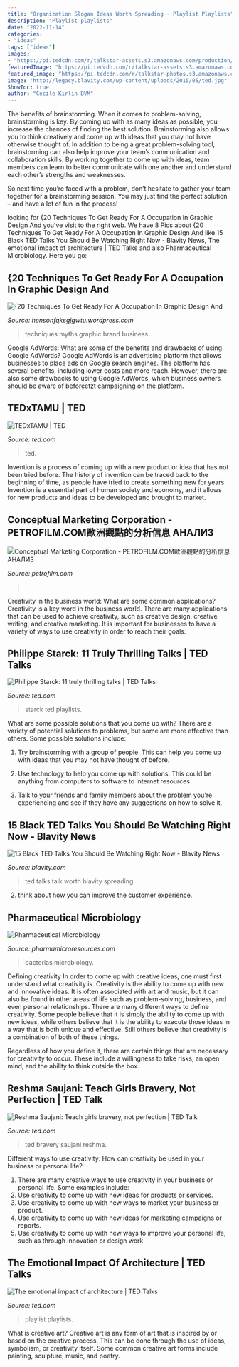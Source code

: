 ```yaml
---
title: "Organization Slogan Ideas Worth Spreading ~ Playlist Playlists"
description: "Playlist playlists"
date: "2022-11-14"
categories:
- "ideas"
tags: ["ideas"]
images:
- "https://pi.tedcdn.com/r/talkstar-assets.s3.amazonaws.com/production/playlists/playlist_428/emotional_impact_architecture.jpg?u[r]=2&amp;u[s]=0.5&amp;u[a]=0.8&amp;u[t]=0.03&amp;quality=82&amp;w=600w=1200"
featuredImage: "https://pi.tedcdn.com/r/talkstar-assets.s3.amazonaws.com/production/playlists/playlist_46/philippe_starck_playlists.jpg?u%5Br%5D=2&amp;u%5Bs%5D=0.5&amp;u%5Ba%5D=0.8&amp;u%5Bt%5D=0.03&amp;quality=82&amp;w=600c=1050%2C550&amp;amp;w=1050"
featured_image: "https://pi.tedcdn.com/r/talkstar-photos.s3.amazonaws.com/uploads/82d53db4-ebad-4435-b960-b715661eb135/ReshmaSaujani_2016-embed.jpg?c=1050%2C550&amp;w=1050"
image: "http://legacy.blavity.com/wp-content/uploads/2015/05/ted.jpg"
ShowToc: true
author: "Cecile Kirlin DVM"
---
```



The benefits of brainstorming.
When it comes to problem-solving, brainstorming is key. By coming up with as many ideas as possible, you increase the chances of finding the best solution. Brainstorming also allows you to think creatively and come up with ideas that you may not have otherwise thought of.
In addition to being a great problem-solving tool, brainstorming can also help improve your team’s communication and collaboration skills. By working together to come up with ideas, team members can learn to better communicate with one another and understand each other’s strengths and weaknesses.

So next time you’re faced with a problem, don’t hesitate to gather your team together for a brainstorming session. You may just find the perfect solution – and have a lot of fun in the process!

	

		
looking for {20 Techniques To Get Ready For A Occupation In Graphic Design And you've visit to the right web. We have 8 Pics about {20 Techniques To Get Ready For A Occupation In Graphic Design And like 15 Black TED Talks You Should Be Watching Right Now - Blavity News, The emotional impact of architecture | TED Talks and also Pharmaceutical Microbiology. Here you go:
		
    
## {20 Techniques To Get Ready For A Occupation In Graphic Design And

<img loading=lazy src="http://img.youtube.com/vi/O0cHAzQgWmE/0.jpg" onerror="this.onerror=null;this.src='https://tse4.mm.bing.net/th?id=OIP.uEp1WZWcy0B_NOpuojANcgHaFj&amp;pid=15.1';" alt="{20 Techniques To Get Ready For A Occupation In Graphic Design And">

_Source: hensonfqksgjgwtu.wordpress.com_

>techniques myths graphic brand business. 

	

Google AdWords: What are some of the benefits and drawbacks of using Google AdWords?
Google AdWords is an advertising platform that allows businesses to place ads on Google search engines. The platform has several benefits, including lower costs and more reach. However, there are also some drawbacks to using Google AdWords, which business owners should be aware of beforeetzt campaigning on the platform.

    
## TEDxTAMU | TED

<img loading=lazy src="https://pi.tedcdn.com/r/www.filepicker.io/api/file/fvuPOU2NQHylc2mbPcfR?quality=90&amp;w=260" onerror="this.onerror=null;this.src='https://tse4.mm.bing.net/th?id=OIP.uj1-sD55EGeSXzUoB44FIgAAAA&amp;pid=15.1';" alt="TEDxTAMU | TED">

_Source: ted.com_

>ted. 

	

Invention is a process of coming up with a new product or idea that has not been tried before. The history of invention can be traced back to the beginning of time, as people have tried to create something new for years. Invention is a essential part of human society and economy, and it allows for new products and ideas to be developed and brought to market.

    
## Conceptual Marketing Corporation - PETROFILM.COM﻿歐洲觀點的分析信息 АНАЛИЗ

<img loading=lazy src="https://petrofilm.com/yahoo_site_admin/assets/images/foreign_minister_jan_pettersen_in_london_B.4712807_std.jpg" onerror="this.onerror=null;this.src='https://tse1.mm.bing.net/th?id=OIP.2nNTfaEayoDLOhZo8eIqbgHaGA&amp;pid=15.1';" alt="Conceptual Marketing Corporation - PETROFILM.COM﻿歐洲觀點的分析信息 АНАЛИЗ">

_Source: petrofilm.com_

>. 

	

Creativity in the business world: What are some common applications?
Creativity is a key word in the business world. There are many applications that can be used to achieve creativity, such as creative design, creative writing, and creative marketing. It is important for businesses to have a variety of ways to use creativity in order to reach their goals.

    
## Philippe Starck: 11 Truly Thrilling Talks | TED Talks

<img loading=lazy src="https://pi.tedcdn.com/r/talkstar-assets.s3.amazonaws.com/production/playlists/playlist_46/philippe_starck_playlists.jpg?u%5Br%5D=2&amp;u%5Bs%5D=0.5&amp;u%5Ba%5D=0.8&amp;u%5Bt%5D=0.03&amp;quality=82&amp;w=600c=1050%2C550&amp;amp;w=1050" onerror="this.onerror=null;this.src='https://tse3.mm.bing.net/th?id=OIP.8wtEVSr_VQC5o2Xeuw33WgAAAA&amp;pid=15.1';" alt="Philippe Starck: 11 truly thrilling talks | TED Talks">

_Source: ted.com_

>starck ted playlists. 

	

What are some possible solutions that you come up with?
There are a variety of potential solutions to problems, but some are more effective than others. Some possible solutions include:
1. Try brainstorming with a group of people. This can help you come up with ideas that you may not have thought of before.

2. Use technology to help you come up with solutions. This could be anything from computers to software to internet resources.

3. Talk to your friends and family members about the problem you're experiencing and see if they have any suggestions on how to solve it.

    
## 15 Black TED Talks You Should Be Watching Right Now - Blavity News

<img loading=lazy src="http://legacy.blavity.com/wp-content/uploads/2015/05/ted.jpg" onerror="this.onerror=null;this.src='https://tse3.mm.bing.net/th?id=OIP.85dchy61ulDCcX1QC7-91gHaEG&amp;pid=15.1';" alt="15 Black TED Talks You Should Be Watching Right Now - Blavity News">

_Source: blavity.com_

>ted talks talk worth blavity spreading. 

	

2. think about how you can improve the customer experience.

    
## Pharmaceutical Microbiology

<img loading=lazy src="https://4.bp.blogspot.com/-QBjUuAYL5Vg/WR9G-cku4fI/AAAAAAAAc9Y/TYRbh683ttgDsUflWGPnEEykbU-BTlMIACLcB/w1200-h630-p-k-no-nu/Bact1.png" onerror="this.onerror=null;this.src='https://tse2.mm.bing.net/th?id=OIP.K1Ii_kZbkn1TFqtsIx2HzAHaD4&amp;pid=15.1';" alt="Pharmaceutical Microbiology">

_Source: pharmamicroresources.com_

>bacterias microbiology. 

	

Defining creativity
In order to come up with creative ideas, one must first understand what creativity is. Creativity is the ability to come up with new and innovative ideas. It is often associated with art and music, but it can also be found in other areas of life such as problem-solving, business, and even personal relationships.
There are many different ways to define creativity. Some people believe that it is simply the ability to come up with new ideas, while others believe that it is the ability to execute those ideas in a way that is both unique and effective. Still others believe that creativity is a combination of both of these things.

Regardless of how you define it, there are certain things that are necessary for creativity to occur. These include a willingness to take risks, an open mind, and the ability to think outside the box.

    
## Reshma Saujani: Teach Girls Bravery, Not Perfection | TED Talk

<img loading=lazy src="https://pi.tedcdn.com/r/talkstar-photos.s3.amazonaws.com/uploads/82d53db4-ebad-4435-b960-b715661eb135/ReshmaSaujani_2016-embed.jpg?c=1050%2C550&amp;w=1050" onerror="this.onerror=null;this.src='https://tse4.mm.bing.net/th?id=OIP.EKRV5knAEE3fTQQeYQx4ZgHaD4&amp;pid=15.1';" alt="Reshma Saujani: Teach girls bravery, not perfection | TED Talk">

_Source: ted.com_

>ted bravery saujani reshma. 

	

Different ways to use creativity: How can creativity be used in your business or personal life?
1. There are many creative ways to use creativity in your business or personal life. Some examples include: 
2. Use creativity to come up with new ideas for products or services. 
3. Use creativity to come up with new ways to market your business or product. 
4. Use creativity to come up with new ideas for marketing campaigns or reports. 
5. Use creativity to come up with new ways to improve your personal life, such as through innovation or design work.

    
## The Emotional Impact Of Architecture | TED Talks

<img loading=lazy src="https://pi.tedcdn.com/r/talkstar-assets.s3.amazonaws.com/production/playlists/playlist_428/emotional_impact_architecture.jpg?u[r]=2&amp;u[s]=0.5&amp;u[a]=0.8&amp;u[t]=0.03&amp;quality=82&amp;w=600w=1200" onerror="this.onerror=null;this.src='https://tse3.mm.bing.net/th?id=OIP.ulSfTf99jtiMMPwCJ4X8mAHaHa&amp;pid=15.1';" alt="The emotional impact of architecture | TED Talks">

_Source: ted.com_

>playlist playlists. 

	

What is creative art?
Creative art is any form of art that is inspired by or based on the creative process. This can be done through the use of ideas, symbolism, or creativity itself. Some common creative art forms include painting, sculpture, music, and poetry.

